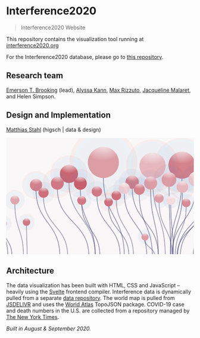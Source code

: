 # Interference2020
> Interference2020 Website

This repository contains the visualization tool running at [interference2020.org](https://interference2020.org)

For the Interference2020 database, please go to [this repository]([/](https://github.com/DFRLab/interference2020-Data)).

## Research team
[Emerson T. Brooking](https://twitter.com/etbrooking) (lead), [Alyssa Kann](https://twitter.com/AlyssaKann), [Max Rizzuto](https://twitter.com/maxbrizzuto), [Jacqueline Malaret](https://twitter.com/jacqumalaret), and Helen Simpson.


## Design and Implementation
[Matthias Stahl](https://higsch.com) (higsch | data & design)


![Screenshot of the tool showing red balloons.](/public/images/screenshots/fiat_image.jpg)


## Architecture
The data visualization has been built with HTML, CSS and JavaScript – heavily using the [Svelte](https://svelte.dev) frontend compiler. Interference data is dynamically pulled from a separate [data repository](/). The world map is pulled from [JSDELIVR](https://cdn.jsdelivr.net/npm/world-atlas@2/countries-50m.json) and uses the [World Atlas](https://www.npmjs.com/package/world-atlas) TopoJSON package. COVID-19 case and death numbers in the U.S. are collected from a repository managed by [The New York Times](https://github.com/nytimes/covid-19-data).


*Built in August & September 2020.*
